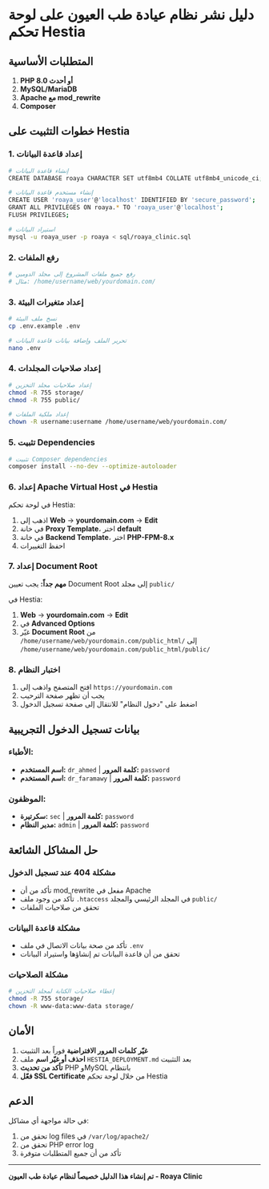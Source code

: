 # دليل نشر نظام عيادة طب العيون على لوحة تحكم Hestia

## المتطلبات الأساسية

1. **PHP 8.0 أو أحدث**
2. **MySQL/MariaDB**
3. **Apache مع mod_rewrite**
4. **Composer**

## خطوات التثبيت على Hestia

### 1. إعداد قاعدة البيانات
```bash
# إنشاء قاعدة البيانات
CREATE DATABASE roaya CHARACTER SET utf8mb4 COLLATE utf8mb4_unicode_ci;

# إنشاء مستخدم قاعدة البيانات
CREATE USER 'roaya_user'@'localhost' IDENTIFIED BY 'secure_password';
GRANT ALL PRIVILEGES ON roaya.* TO 'roaya_user'@'localhost';
FLUSH PRIVILEGES;

# استيراد البيانات
mysql -u roaya_user -p roaya < sql/roaya_clinic.sql
```

### 2. رفع الملفات
```bash
# رفع جميع ملفات المشروع إلى مجلد الدومين
# مثال: /home/username/web/yourdomain.com/
```

### 3. إعداد متغيرات البيئة
```bash
# نسخ ملف البيئة
cp .env.example .env

# تحرير الملف وإضافة بيانات قاعدة البيانات
nano .env
```

### 4. إعداد صلاحيات المجلدات
```bash
# إعداد صلاحيات مجلد التخزين
chmod -R 755 storage/
chmod -R 755 public/

# إعداد ملكية الملفات
chown -R username:username /home/username/web/yourdomain.com/
```

### 5. تثبيت Dependencies
```bash
# تثبيت Composer dependencies
composer install --no-dev --optimize-autoloader
```

### 6. إعداد Apache Virtual Host في Hestia

في لوحة تحكم Hestia:

1. اذهب إلى **Web** → **yourdomain.com** → **Edit**
2. في خانة **Proxy Template**، اختر **default**
3. في خانة **Backend Template**، اختر **PHP-FPM-8.x**
4. احفظ التغييرات

### 7. إعداد Document Root

**مهم جداً:** يجب تعيين Document Root إلى مجلد `public/`

في Hestia:
1. **Web** → **yourdomain.com** → **Edit**
2. في **Advanced Options**
3. غيّر **Document Root** من `/home/username/web/yourdomain.com/public_html/` 
   إلى `/home/username/web/yourdomain.com/public_html/public/`

### 8. اختبار النظام

1. افتح المتصفح واذهب إلى `https://yourdomain.com`
2. يجب أن تظهر صفحة الترحيب
3. اضغط على "دخول النظام" للانتقال إلى صفحة تسجيل الدخول

## بيانات تسجيل الدخول التجريبية

### الأطباء:
- **اسم المستخدم:** `dr_ahmed` | **كلمة المرور:** `password`
- **اسم المستخدم:** `dr_faramawy` | **كلمة المرور:** `password`

### الموظفون:
- **سكرتيرة:** `sec` | **كلمة المرور:** `password`
- **مدير النظام:** `admin` | **كلمة المرور:** `password`

## حل المشاكل الشائعة

### مشكلة 404 عند تسجيل الدخول
- تأكد من أن mod_rewrite مفعل في Apache
- تأكد من وجود ملف `.htaccess` في المجلد الرئيسي والمجلد `public/`
- تحقق من صلاحيات الملفات

### مشكلة قاعدة البيانات
- تأكد من صحة بيانات الاتصال في ملف `.env`
- تحقق من أن قاعدة البيانات تم إنشاؤها واستيراد البيانات

### مشكلة الصلاحيات
```bash
# إعطاء صلاحيات الكتابة لمجلد التخزين
chmod -R 755 storage/
chown -R www-data:www-data storage/
```

## الأمان

1. **غيّر كلمات المرور الافتراضية** فوراً بعد التثبيت
2. **احذف أو غيّر اسم** ملف `HESTIA_DEPLOYMENT.md` بعد التثبيت
3. **تأكد من تحديث** PHP وMySQL بانتظام
4. **فعّل SSL Certificate** من خلال لوحة تحكم Hestia

## الدعم

في حالة مواجهة أي مشاكل:
1. تحقق من log files في `/var/log/apache2/`
2. تحقق من PHP error log
3. تأكد من أن جميع المتطلبات متوفرة

---
**تم إنشاء هذا الدليل خصيصاً لنظام عيادة طب العيون - Roaya Clinic**
